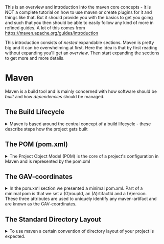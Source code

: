 This is an overview and introduction into the maven core concepts - It is NOT a complete tutorial on how to use maven or create plugins for it and things like that. But it should provide you with the basics to get you going and such that you then should be able to easily follow any kind of more in refined guides.
A lot of this comes from https://maven.apache.org/guides/introduction


This introduction consists of _nested_ expandable sections. Maven is pretty big and it can be overwhelming at first. Here the idea is that by first reading without expanding you'll get an _overview_. Then start expanding the sections to get more and more details.

# Maven

Maven is a build tool and is mainly concerned with how software should be _built_ and how _dependencies_ should be managed.



## The Build Lifecycle
<details>
<summary>
Maven is based around the central concept of a build lifecycle - these describe steps how the project gets built
</summary>

There are three built-in build lifecycles: ``default``, ``clean`` and ``site``. The ``default`` lifecycle handles your project deployment, the ``clean`` lifecycle handles project cleaning, while the ``site`` lifecycle handles the creation of your project's site documentation.

Each of these build lifecycles is defined by a different list of _build phases_, wherein a build phase represents a stage in the lifecycle.

### A Build Lifecycle is Made Up of _Phases_

For example, the ``default`` lifecycle comprises the following phases (for a complete list of the lifecycle phases, refer to the [Lifecycle Reference](https://maven.apache.org/guides/introduction/introduction-to-the-lifecycle.html#Lifecycle_Reference):

- ``validate`` - validate the project is correct and all necessary information is available
- ``compile`` - compile the source code of the project
- ``test`` - test the compiled source code using a suitable unit testing framework. These tests should not require the code be packaged or deployed
- ``package`` - take the compiled code and package it in its distributable format, such as a JAR.
- ``verify`` - run any checks on results of integration tests to ensure quality criteria are met
- ``install`` - install the package into the local repository, for use as a dependency in other projects locally
- ``deploy`` - done in the build environment, copies the final package to the remote repository for sharing with other developers and projects.

When we use maven, usually we tell it to run one of these phases. Maven will then run all the phases defined in the lifecycle up until the one specified.

``mvn install`` will run ``validate``, ``test``, etc. and in the end ``install``,

### A Build Phase is Made Up of Plugin Goals

Even though a build phase is responsible for a specific step in the build lifecycle, the manner in which it carries out those responsibilities may vary. And this is done by declaring the _plugin goals_ bound to those build phases.

To see all the phases of the lifecycle and see which plugins are bound to the phases run something like for instance:

```
mvn help:describe -Dcmd=deploy
```

To see more information about a plugin (in the example 'dependency') and its available goals run:
```
mvn dependency:help
```

<details>
<summary>
A plugin goal represents a specific task (finer than a build phase).
</summary>
If a build phase has no goals bound to it, that build phase will not execute. But if it has one or more goals bound to it, it will execute all those goals.

A goal may be bound to zero or more build phases. A goal not bound to any build phase could be executed outside of the build lifecycle by direct invocation. If a goal is bound to one or more build phases, that goal will be called in all those phases.
</details>

To list all the available goals of a plu

To execute the copy-dependencies goal from the dependency phase run:
```
mvn dependency:copy-dependencies
```

Source: https://maven.apache.org/guides/introduction/introduction-to-the-lifecycle.html
</details>








## The POM (pom.xml)
<details>
<summary>
The Project Object Model (POM) is the core of a project's configuration in Maven and is represented by the pom.xml
</summary>

It is a single configuration file that contains the majority of information required to build a project in just the way you want. Some of the configuration that can be specified in the POM are the project dependencies, build directory, source directory, test directory, the plugins or goals that can be executed, the build profiles, and so on. Other information such as the project version, description, developers, mailing lists and such can also be specified. It contains default values for most projects. Examples for this is the build directory, which is target; the source directory, which is src/main/java; the test source directory, which is src/test/java; and so on.

The minimum requirement for a POM are the following:

- project root
- modelVersion - should be set to 4.0.0 (for maven 2 and 3)
- groupId - the id of the project's group.
- artifactId - the id of the artifact (project)
- version - the version of the artifact under the specified group

<details>
<summary>
Expand to see an example of a minimal pom.xml
</summary>

```
<project>
  <modelVersion>4.0.0</modelVersion>
  <groupId>com.mycompany.app</groupId>
  <artifactId>my-app</artifactId>
  <version>1</version>
</project>
```

As you can see that in the minimal POM, for instance the repositories were not specified. If you build your project using the minimal POM, it would inherit the repositories configuration in the Super POM. Therefore when Maven sees the dependencies in the minimal POM, it would know that these dependencies will be downloaded from http://repo.maven.apache.org/maven2 which was specified in the Super POM.
</details>


A POM requires that its ``groupId``, ``artifactId``, and ``version`` be configured. These three values form the project's fully qualified artifact name. This is in the form of ``<groupId>:<artifactId>:<version>``. As for the example above, its fully qualified artifact name is ``com.mycompany.app:my-app:1``.

<details>
<summary>
The Super POM is Maven's default POM. All POMs extend the Super POM unless explicitly set, meaning the configuration specified in the Super POM is inherited by the POMs you created for your projects.
</summary>

Example super POM

```
<project>
  <modelVersion>4.0.0</modelVersion>

  <repositories>
    <repository>
      <id>central</id>
      <name>Central Repository</name>
      <url>http://repo.maven.apache.org/maven2</url>
      <layout>default</layout>
      <snapshots>
        <enabled>false</enabled>
      </snapshots>
    </repository>
  </repositories>

  <pluginRepositories>
    <pluginRepository>
      <id>central</id>
      <name>Central Repository</name>
      <url>http://repo.maven.apache.org/maven2</url>
      <layout>default</layout>
      <snapshots>
        <enabled>false</enabled>
      </snapshots>
      <releases>
        <updatePolicy>never</updatePolicy>
      </releases>
    </pluginRepository>
  </pluginRepositories>

  <build>
    <directory>${project.basedir}/target</directory>
    <outputDirectory>${project.build.directory}/classes</outputDirectory>
    <finalName>${project.artifactId}-${project.version}</finalName>
    <testOutputDirectory>${project.build.directory}/test-classes</testOutputDirectory>
    <sourceDirectory>${project.basedir}/src/main/java</sourceDirectory>
    <scriptSourceDirectory>src/main/scripts</scriptSourceDirectory>
    <testSourceDirectory>${project.basedir}/src/test/java</testSourceDirectory>
    <resources>
      <resource>
        <directory>${project.basedir}/src/main/resources</directory>
      </resource>
    </resources>
    <testResources>
      <testResource>
        <directory>${project.basedir}/src/test/resources</directory>
      </testResource>
    </testResources>
    <pluginManagement>
      <!-- NOTE: These plugins will be removed from future versions of the super POM -->
      <!-- They are kept for the moment as they are very unlikely to conflict with lifecycle mappings (MNG-4453) -->
      <plugins>
        <plugin>
          <artifactId>maven-antrun-plugin</artifactId>
          <version>1.3</version>
        </plugin>
        <plugin>
          <artifactId>maven-assembly-plugin</artifactId>
          <version>2.2-beta-5</version>
        </plugin>
        <plugin>
          <artifactId>maven-dependency-plugin</artifactId>
          <version>2.1</version>
        </plugin>
        <plugin>
          <artifactId>maven-release-plugin</artifactId>
          <version>2.0</version>
        </plugin>
      </plugins>
    </pluginManagement>
  </build>

  <reporting>
    <outputDirectory>${project.build.directory}/site</outputDirectory>
  </reporting>

  <profiles>
    <!-- NOTE: The release profile will be removed from future versions of the super POM -->
    <profile>
      <id>release-profile</id>

      <activation>
        <property>
          <name>performRelease</name>
          <value>true</value>
        </property>
      </activation>

      <build>
        <plugins>
          <plugin>
            <inherited>true</inherited>
            <artifactId>maven-source-plugin</artifactId>
            <executions>
              <execution>
                <id>attach-sources</id>
                <goals>
                  <goal>jar</goal>
                </goals>
              </execution>
            </executions>
          </plugin>
          <plugin>
            <inherited>true</inherited>
            <artifactId>maven-javadoc-plugin</artifactId>
            <executions>
              <execution>
                <id>attach-javadocs</id>
                <goals>
                  <goal>jar</goal>
                </goals>
              </execution>
            </executions>
          </plugin>
          <plugin>
            <inherited>true</inherited>
            <artifactId>maven-deploy-plugin</artifactId>
            <configuration>
              <updateReleaseInfo>true</updateReleaseInfo>
            </configuration>
          </plugin>
        </plugins>
      </build>
    </profile>
  </profiles>

</project>
```

</details>  

<details>
<summary>
Apart from the project declaration (GAV) some other important top-level sections of the pom.xml exist, like: dependencies, repositories, pluginRepositories and build 
</summary>

**Dependencies**: As mentioned in the beginning one central point of maven is to manage depencies. To include dependencies we list the GAV-coordinates of the required artifacts in the dependencies section

<details>
<summary>
Example dependencies section
</summary>

```
<dependencies>
    <dependency>
        <groupId>junit</groupId>
        <artifactId>junit</artifactId>
        <version>3.8.1</version>
        <scope>test</scope>
    </dependency>
</dependencies>
```
</details>

**Repositoreis** and **pluginRepositories**: define the repos which maven search when looking for artifacs

<details>
<summary>
Example repositories section
</summary>

```
<repositories>
    <repository>
      <snapshots>
        <enabled>false</enabled>
      </snapshots>
      <id>central</id>
      <name>Central Repository</name>
      <url>https://repo.maven.apache.org/maven2</url>
    </repository>
  </repositories>
```

</details>

<details>
<summary>
Example pluginRepositories section
</summary>

```
<pluginRepositories>
    <pluginRepository>
      <releases>
        <updatePolicy>never</updatePolicy>
      </releases>
      <snapshots>
        <enabled>false</enabled>
      </snapshots>
      <id>central</id>
      <name>Central Repository</name>
      <url>https://repo.maven.apache.org/maven2</url>
    </pluginRepository>
  </pluginRepositories>
```

</details>


**build**: is usually the largest section and it describes your build. Here also all plugins are listed used during your build in the ``<pluginManagement>`` section.
<details>
<summary>
Example build section
</summary>

```
<build>
    <pluginManagement>
      <plugins>
        <plugin>
          <groupId>org.apache.maven.plugins</groupId>
          <artifactId>maven-jar-plugin</artifactId>
          <version>3.1.2</version>
          <configuration>
            <archive>
              <manifestFile>/src/main/resources/META-INF/MANIFEST.MF</manifestFile>
              <index>true</index>
              <manifest>
                <addClasspath>true</addClasspath>
              </manifest>
            </archive>
          </configuration>
        </plugin>
      </plugins>
    </pluginManagement>
  </build>
```

</details>

<details>
<summary>
Here an example of a bit a larger pom.xml without repositories or pluginRepositories (we inherit those from the super pom. Have a look at the effective with 'mvn help:effective-pom' to see the repos you are using).
</summary>
```
<project xmlns="http://maven.apache.org/POM/4.0.0" xmlns:xsi="http://www.w3.org/2001/XMLSchema-instance" xsi:schemaLocation="http://maven.apache.org/POM/4.0.0 http://maven.apache.org/maven-v4_0_0.xsd">
  <modelVersion>4.0.0</modelVersion>
  <groupId>org.myOrganisation.commons</groupId>
  <artifactId>java-project</artifactId>
  <packaging>jar</packaging>
  <version>1.0-SNAPSHOT</version>
  <name>java-project</name>
  <url>http://maven.apache.org</url>
  <dependencies>
    <dependency>
      <groupId>junit</groupId>
      <artifactId>junit</artifactId>
      <version>3.8.1</version>
      <scope>test</scope>
    </dependency>
  </dependencies>
  <build>
    <pluginManagement>
      <plugins>
        <plugin>
          <groupId>org.apache.maven.plugins</groupId>
          <artifactId>maven-jar-plugin</artifactId>
          <version>3.1.2</version>
          <configuration>
            <archive>
              <manifestFile>/src/main/resources/META-INF/MANIFEST.MF</manifestFile>
              <index>true</index>
              <manifest>
                <addClasspath>true</addClasspath>
              </manifest>
            </archive>
          </configuration>
        </plugin>
      </plugins>
    </pluginManagement>
  </build>
</project>
```
</details>


</details>

<details>
<summary>
If the configuration details are not specified, Maven will use their defaults. 
</summary>
One of these default values is the packaging type. Every Maven project has a packaging type. If it is not specified in the POM, then the default value "jar" would be used.
</details>

<details>
<summary>
Apart from the Super-POM, maybe your project also inherits the pom from some parent project. It 'final' pom which is the aggregation of all parent poms and your own pom is called _effective pom_
</summary> 

This means, that in the end, within the project you are working on, a lot of things might be set without you being aware of it and can't be found within the ``pom.xml`` of your project. But maybe at some point you want to be able to see, what does the 'final' pom which get's applied to your project look like - with all the inherited stuff and everything else in it: this 'final' pom is what is called the effective pom.

You can see what the effective pom looks like by running:
```
mvn help:effective-pom
```
</details>



For more info please visit: https://maven.apache.org/guides/introduction/introduction-to-the-pom.html (Project inheritance, aggregation, inheritance vs aggregation, etc.)
</details>
























## The GAV-coordinates
<details>
<summary>
In the pom.xml section we presented a minimal pom.xml. Part of a minimal pom is that we set a (G)roupId, an (A)rtifactId and a (V)ersion. These three attributes are used to uniquely identify any maven-artifact and are known as the GAV-coordinates.
</summary>


 These are also the coordinates you need to provide when you want to include a maven artifact as a dependency in your project. And these coordinates define the layout (i.e. the directory sturcture) of where an artifact can be found in a repository. A repository is a 'place' where all the artifacts are stored. If you are running maven locally you'll have a local repository (by default it is the .m2 folder in your home folder), but it can also be a remote repository. The nice and interesting thing is that the structure of the repository will be the same for an artifact.

The basic rules to map between a path and the gav-coordinates are:

- Dots get replaced by slashes (i.e. subfolders)
- Then for each artifact within the groupId we'll have a folder
- Within an artifact folder we'll have a folder for each version
- Within each of the artifact folders we'll find the actual artifact
- The default name for an artifact is ``<artifactId>-<version>.<packaging>``

So, if the GAVs of an artifact are

```
<groupId>Z.Y.X</groupId>
<artifactId>fancy-app</artifactId>
<version>1.0</version>
```

Then this artifact will be found at the following location in a maven repository (let's assume the app is a jar)

```
someRepo.com
     |
      `-- Z
          `-- Y
              `-- X
                 `-- fancy-app
                      `-- 1.0
                           `-- fancy-app-1.0.jar
```

To make this point abundantly clear let's also state what the path for this artifact will be:

``Z/Y/X/fancy-app/1.0/fancy-app-1.0.jar``

If no manual intervention is done (like setting a ``<finalname>`` or the like) then this will be a 1-to-1 mapping where one can reconstruct the ``groupId``, ``artifactId`` and version from a given path and vice-versa.

Additionally a ``<classifier>`` can be defined which would let us create different versions of the same artifact.
</details>
















## The Standard Directory Layout
<details>

<summary>
To use maven a certain convention of directory layout of your project is expected.
</summary

If you intialize your maven project with:

```
mvn archetype:generate 
    -DgroupId=org.organisation.commons 
    -DartifactId=java-project 
    -DinteractiveMode=false
```
you'll get the following directory structure

```
├── pom.xml
└── src
    ├── main
    │   └── java
    │       └── org
    │           └── organisation
    │               └── commons
    │                   └── App.java
    └── test
        └── java
            └── org
                └── organisation
                    └── commons
                        └── AppTest.java
```
At the toplevel currently there only is a ``pom.xml`` and a single directory ``src``. In the ``src`` you'll find ``main`` which constitutes all your application code and ``test`` which should be selfexplanatory.

As already mentioned in the GAV section already, note how the structre reflects the GAV-coordinates.

After building your project with

```
mvn clean install
```
one gets a second toplevel directory - ``target`` which contains all the output produced by the build. There you'll also find the application itself ``target/java-project-1.0-SNAPSHOT.jar``


```
├── pom.xml
├── src
│   ├── main
│   │   └── java
│   │       └── org
│   │           └── myOrganisation
│   │               └── commons
│   │                   └── App.java
│   └── test
│       └── java
│           └── org
│               └── myOrganisation
│                   └── commons
│                       └── AppTest.java
└── target
    ├── classes
    │   └── org
    │       └── myOrganisation
    │           └── commons
    │               └── App.class
    ├── java-project-1.0-SNAPSHOT.jar
    ├── maven-archiver
    │   └── pom.properties
    ├── maven-status
    │   └── maven-compiler-plugin
    │       ├── compile
    │       │   └── default-compile
    │       │       ├── createdFiles.lst
    │       │       └── inputFiles.lst
    │       └── testCompile
    │           └── default-testCompile
    │               ├── createdFiles.lst
    │               └── inputFiles.lst
    ├── surefire-reports
    │   ├── org.myOrganisation.commons.AppTest.txt
    │   └── TEST-org.myOrganisation.commons.AppTest.xml
    └── test-classes
        └── org
            └── myOrganisation
                └── commons
                    └── AppTest.class
```

At the top level, files describe the project: here is a ``pom.xml`` file and some textual documents: ``README.txt``

After building the project There are just two subdirectories of this structure: src and target. The only other directories that would be expected here are metadata like .git (.svn, etc.)

The target directory is used to house all output of the build.

The src directory contains all of the source material for building the project, its site and so on. It contains a subdirectory for each type: main for the main build artifact, test for the unit test code and resources, site and so on (e.g.: it (integration testing),
</details>



